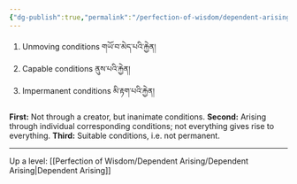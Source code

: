 ```yaml
---
{"dg-publish":true,"permalink":"/perfection-of-wisdom/dependent-arising/three-conditions/"}
---
```


1. Unmoving conditions གཡོ་བ་མེད་པའི་རྐྱེན།
2. Capable conditions ནུས་པའི་རྐྱེན།
3. Impermanent conditions མི་རྟག་པའི་རྐྱེན།

**First:** Not through a creator, but inanimate conditions.
**Second:** Arising through individual corresponding conditions; not everything gives rise to everything.
**Third:** Suitable conditions, i.e. not permanent.

---
Up a level: [[Perfection of Wisdom/Dependent Arising/Dependent Arising\|Dependent Arising]]